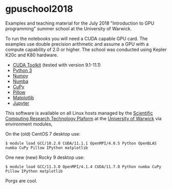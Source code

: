 # gpuschool2018

Examples and teaching material for the July 2018 "Introduction to GPU programming" summer school at the University of Warwick. 

To run the notebooks you will need a CUDA capable GPU card. The examples use double precision arithmetic and assume a GPU with a compute capability of 2.0 or higher. The school was conducted using Kepler K20c and K80 hardware. 

* [CUDA Toolkit](https://developer.nvidia.com/cuda-toolkit) (tested with version 9.1-11.1)
* [Python 3](https://www.python.org/downloads/)
* [Numpy](http://www.numpy.org/)
* [Numba](https://numba.pydata.org/) 
* [CuPy](https://cupy.dev) 
* [Pillow](https://python-pillow.org/) 
* [Matplotlib](https://matplotlib.org/)
* [Jupyter](http://jupyter.org/)

This software is available on all Linux hosts managed by the [Scientific Computing Research Technology Plaform](https://warwick.ac.uk/research/rtp/sc) at the [University of Warwick](https://warwick.ac.uk/) via environment modules,

On the (old) CentOS 7 desktop use:
```
$ module load GCC/10.2.0 CUDA/11.1.1 OpenMPI/4.0.5 Python OpenBLAS numba CuPy Pillow IPython matplotlib
```
One new (new) Rocky 9 desktop use:
```
$ module load GCC/11.3.0 OpenMPI/4.1.4 CUDA/11.7.0 Python numba CuPy Pillow IPython matplotlib
```


Porgs are cool.
